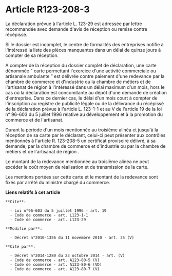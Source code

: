 # Article R123-208-3

La déclaration prévue à l'article L. 123-29 est adressée par lettre recommandée avec demande d'avis de réception ou remise
contre récépissé. 

Si le dossier est incomplet, le centre de formalités des entreprises notifie à l'intéressé la liste des pièces manquantes
dans un délai de quinze jours à compter de sa réception.

A compter de la réception du dossier complet de déclaration, une carte dénommée " carte permettant l'exercice d'une activité
commerciale ou artisanale ambulante ” est délivrée contre paiement d'une redevance par la chambre de commerce et d'industrie
ou la       chambre de métiers et de l'artisanat de région  à l'intéressé dans un délai maximum d'un mois, hors le cas où la
déclaration est concomitante au dépôt d'une demande de création d'entreprise. Dans ce dernier cas, le délai d'un mois court à
compter de l'inscription au registre de publicité légale ou de la délivrance du récépissé de la déclaration prévue à
l'article L. 123-1-1 et au V de l'article 19 de la loi n° 96-603 du 5 juillet 1996 relative au développement et à la
promotion du commerce et de l'artisanat. 

Durant la période d'un mois mentionnée au troisième alinéa et jusqu'à la réception de sa carte par le déclarant, celui-ci
peut présenter aux contrôles mentionnés à l'article R. 123-208-5 un certificat provisoire délivré, à sa demande, par la
chambre de commerce et d'industrie ou par la       chambre de métiers et de l'artisanat de région . 

Le montant de la redevance mentionnée au troisième alinéa ne peut excéder le coût moyen de réalisation et de transmission de
la carte. 

Les mentions portées sur cette carte et le montant de la redevance sont fixés par arrêté du ministre chargé du commerce.

**Liens relatifs à cet article**

	**Cite**:

	  - Loi n°96-603 du 5 juillet 1996 - art. 19
	  - Code de commerce - art. L123-1-1
	  - Code de commerce - art. L123-29

	**Modifié par**:

	  - Décret n°2010-1356 du 11 novembre 2010 - art. 25 (V)

	**Cité par**:

	  - Décret n°2014-1280 du 23 octobre 2014 - art. (V)
	  - Code de commerce - art. A123-80-5 (V)
	  - Code de commerce - art. A123-80-6 (VD)
	  - Code de commerce - art. A123-80-7 (V)

